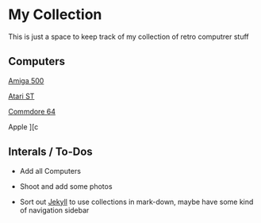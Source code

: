 # My Collection
This is just a space to keep track of my collection of retro computrer stuff

## Computers

[Amiga 500](computers/amiga_500.md)

[Atari ST](computers/atari_st.md)

[Commdore 64](computers/commodore_64.md)

Apple \]\[c

## Interals / To-Dos

* Add all Computers

* Shoot and add some photos

* Sort out [Jekyll](https://jekyllrb.com/) to use collections in mark-down, maybe have some kind of navigation sidebar
